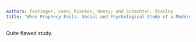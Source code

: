 ```yaml
---
authors: Festinger, Leon; Riecken, Henry; and Schachter, Stanley
title: "When Prophecy Fails: Social and Psychological Study of a Modern Group That Predicted the Destruction of the World"
---
```


Quite flawed study.
